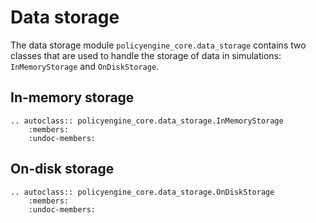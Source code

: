 # Data storage

The data storage module `policyengine_core.data_storage` contains two classes that are used to handle the storage of data in simulations: `InMemoryStorage` and `OnDiskStorage`.

## In-memory storage

```{eval-rst}  
.. autoclass:: policyengine_core.data_storage.InMemoryStorage
    :members:
    :undoc-members:
```

## On-disk storage

```{eval-rst}
.. autoclass:: policyengine_core.data_storage.OnDiskStorage
    :members:
    :undoc-members:
```
